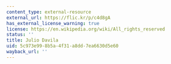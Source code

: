 ```yaml
---
content_type: external-resource
external_url: https://flic.kr/p/c4d8gA
has_external_license_warning: true
license: https://en.wikipedia.org/wiki/All_rights_reserved
status: ''
title: Julio Davila
uid: 5c973e99-8b5a-4f31-a8dd-7ea6630d5e60
wayback_url: ''
---
```

